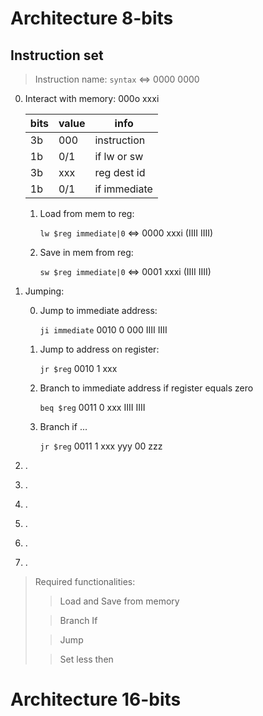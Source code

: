 # Architecture 8-bits

## Instruction set

> Instruction name: `syntax` <=> 0000 0000

0. Interact with memory: 000o xxxi

   | bits | value | info         |
   | ---- | ----- | ------------ |
   | 3b   | 000   | instruction  |
   | 1b   | 0/1   | if lw or sw  |
   | 3b   | xxx   | reg dest id  |
   | 1b   | 0/1   | if immediate |

   1. Load from mem to reg:

      `lw $reg immediate|0` <=> 0000 xxxi (IIII IIII)

   2. Save in mem from reg:

      `sw $reg immediate|0` <=> 0001 xxxi (IIII IIII)

1. Jumping:

   0. Jump to immediate address:

      `ji immediate` 0010 0 000 IIII IIII

   1. Jump to address on register:

      `jr $reg` 0010 1 xxx
   
   2. Branch to immediate address if register equals zero
   
      `beq $reg` 0011 0 xxx IIII IIII
   
   3. Branch if ...
   
      `jr $reg` 0011 1 xxx yyy 00 zzz


2. .
3. .
4. .
5. .
6. .
7. .

> Required functionalities:
>
> > Load and Save from memory
>
> > Branch If
>
> > Jump
>
> > Set less then

# Architecture 16-bits

